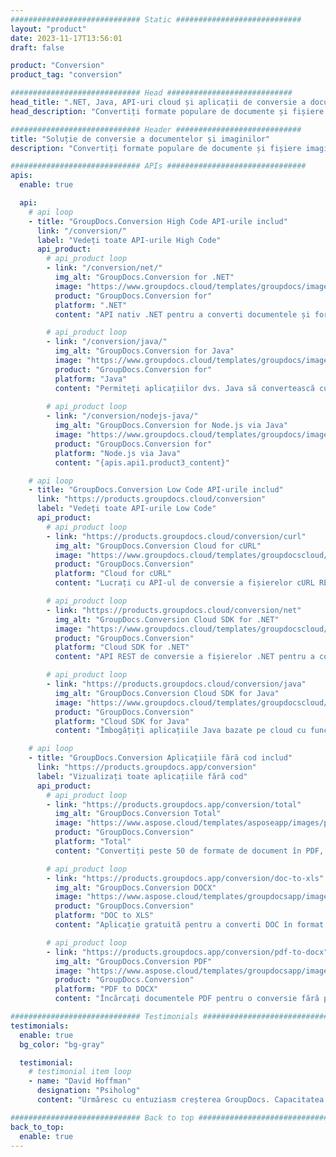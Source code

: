 ```yaml
---
############################# Static ############################
layout: "product"
date: 2023-11-17T13:56:01
draft: false

product: "Conversion"
product_tag: "conversion"

############################# Head ############################
head_title: ".NET, Java, API-uri cloud și aplicații de conversie a documentelor de la GroupDocs"
head_description: "Convertiți formate populare de documente și fișiere imagine pe orice platformă cu soluții bazate pe aplicații și API."

############################# Header ############################
title: "Soluție de conversie a documentelor și imaginilor"
description: "Convertiți formate populare de documente și fișiere imagine pe orice platformă cu soluții bazate pe aplicații și API."

############################# APIs ###############################
apis:
  enable: true

  api:
    # api loop
    - title: "GroupDocs.Conversion High Code API-urile includ"
      link: "/conversion/"
      label: "Vedeți toate API-urile High Code"
      api_product:
        # api_product loop
        - link: "/conversion/net/"
          img_alt: "GroupDocs.Conversion for .NET"
          image: "https://www.groupdocs.cloud/templates/groupdocs/images/product-logos/groupdocs-conversion-net.png"
          product: "GroupDocs.Conversion for"
          platform: ".NET"
          content: "API nativ .NET pentru a converti documentele și formatele de fișiere imagine în orice tip de aplicație .NET. Acceptă adăugarea de filigrane de imagine în timpul conversiei."

        # api_product loop
        - link: "/conversion/java/"
          img_alt: "GroupDocs.Conversion for Java"
          image: "https://www.groupdocs.cloud/templates/groupdocs/images/product-logos/groupdocs-conversion-java.png"
          product: "GroupDocs.Conversion for"
          platform: "Java"
          content: "Permiteți aplicațiilor dvs. Java să convertească cu ușurință între toate formatele de documente standard din industrie, inclusiv Microsoft Office, PDF, HTML, imagini și multe altele."
          
        # api_product loop
        - link: "/conversion/nodejs-java/"
          img_alt: "GroupDocs.Conversion for Node.js via Java"
          image: "https://www.groupdocs.cloud/templates/groupdocs/images/product-logos/groupdocs-conversion-nodejs-java.png"
          product: "GroupDocs.Conversion for"
          platform: "Node.js via Java"
          content: "{apis.api1.product3_content}"

    # api loop
    - title: "GroupDocs.Conversion Low Code API-urile includ"
      link: "https://products.groupdocs.cloud/conversion"
      label: "Vedeți toate API-urile Low Code"
      api_product:
        # api_product loop
        - link: "https://products.groupdocs.cloud/conversion/curl"
          img_alt: "GroupDocs.Conversion Cloud for cURL"
          image: "https://www.groupdocs.cloud/templates/groupdocscloud/images/sdk/272x272/groupdocs_conversion-for-curl.png"
          product: "GroupDocs.Conversion"
          platform: "Cloud for cURL"
          content: "Lucrați cu API-ul de conversie a fișierelor cURL RESTful pentru a converti cu ușurință Microsoft Office, PDF, Email, Project, HTML și alte formate de fișiere comune în aplicațiile dvs."

        # api_product loop
        - link: "https://products.groupdocs.cloud/conversion/net"
          img_alt: "GroupDocs.Conversion Cloud SDK for .NET"
          image: "https://www.groupdocs.cloud/templates/groupdocscloud/images/sdk/272x272/groupdocs_conversion-for-net.png"
          product: "GroupDocs.Conversion"
          platform: "Cloud SDK for .NET"
          content: "API REST de conversie a fișierelor .NET pentru a converti cu ușurință Microsoft Office, PDF, Email, Project, HTML și alte formate de fișiere comune pe orice platformă folosind Cloud SDK."

        # api_product loop
        - link: "https://products.groupdocs.cloud/conversion/java"
          img_alt: "GroupDocs.Conversion Cloud SDK for Java"
          image: "https://www.groupdocs.cloud/templates/groupdocscloud/images/sdk/272x272/groupdocs_conversion-for-java.png"
          product: "GroupDocs.Conversion"
          platform: "Cloud SDK for Java"
          content: "Îmbogățiți aplicațiile Java bazate pe cloud cu funcții avansate de conversie a documentelor pe orice platformă capabilă să apeleze API-uri REST."

    # api loop
    - title: "GroupDocs.Conversion Aplicațiile fără cod includ"
      link: "https://products.groupdocs.app/conversion"
      label: "Vizualizați toate aplicațiile fără cod"
      api_product:
        # api_product loop
        - link: "https://products.groupdocs.app/conversion/total"
          img_alt: "GroupDocs.Conversion Total"
          image: "https://www.aspose.cloud/templates/asposeapp/images/products/logo/aspose_conversion-app.png"
          product: "GroupDocs.Conversion"
          platform: "Total"
          content: "Convertiți peste 50 de formate de document în PDF, XLSX, DOCX, XPS, HTML și multe altele."

        # api_product loop
        - link: "https://products.groupdocs.app/conversion/doc-to-xls"
          img_alt: "GroupDocs.Conversion DOCX"
          image: "https://www.aspose.cloud/templates/groupdocsapp/images/products/logo/groupdocs_words-app.png"
          product: "GroupDocs.Conversion"
          platform: "DOC to XLS"
          content: "Aplicație gratuită pentru a converti DOC în format XLS din orice browser web."

        # api_product loop
        - link: "https://products.groupdocs.app/conversion/pdf-to-docx"
          img_alt: "GroupDocs.Conversion PDF"
          image: "https://www.aspose.cloud/templates/groupdocsapp/images/products/logo/groupdocs_pdf-app.png"
          product: "GroupDocs.Conversion"
          platform: "PDF to DOCX"
          content: "Încărcați documentele PDF pentru o conversie fără probleme în format Word (DOCX)."

############################# Testimonials ###############################
testimonials:
  enable: true
  bg_color: "bg-gray"

  testimonial:
    # testimonial item loop
    - name: "David Hoffman"
      designation: "Psiholog"
      content: "Urmăresc cu entuziasm creșterea GroupDocs. Capacitatea de răspuns a întregii dvs. echipe m-a ajutat foarte mult, atunci când vorbesc cu cineva de la GroupDocs, vă pot garanta că cineva ascultă și face ca lucrurile să se întâmple."

############################# Back to top ###############################
back_to_top:
  enable: true
---
```


